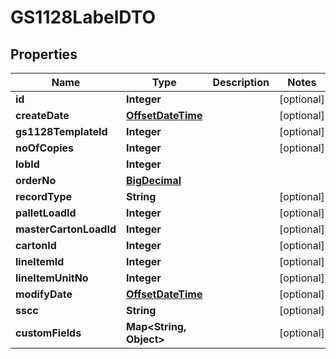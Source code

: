 
# GS1128LabelDTO

## Properties
Name | Type | Description | Notes
------------ | ------------- | ------------- | -------------
**id** | **Integer** |  |  [optional]
**createDate** | [**OffsetDateTime**](OffsetDateTime.md) |  |  [optional]
**gs1128TemplateId** | **Integer** |  |  [optional]
**noOfCopies** | **Integer** |  |  [optional]
**lobId** | **Integer** |  | 
**orderNo** | [**BigDecimal**](BigDecimal.md) |  | 
**recordType** | **String** |  |  [optional]
**palletLoadId** | **Integer** |  |  [optional]
**masterCartonLoadId** | **Integer** |  |  [optional]
**cartonId** | **Integer** |  |  [optional]
**lineItemId** | **Integer** |  |  [optional]
**lineItemUnitNo** | **Integer** |  |  [optional]
**modifyDate** | [**OffsetDateTime**](OffsetDateTime.md) |  |  [optional]
**sscc** | **String** |  |  [optional]
**customFields** | **Map&lt;String, Object&gt;** |  |  [optional]



